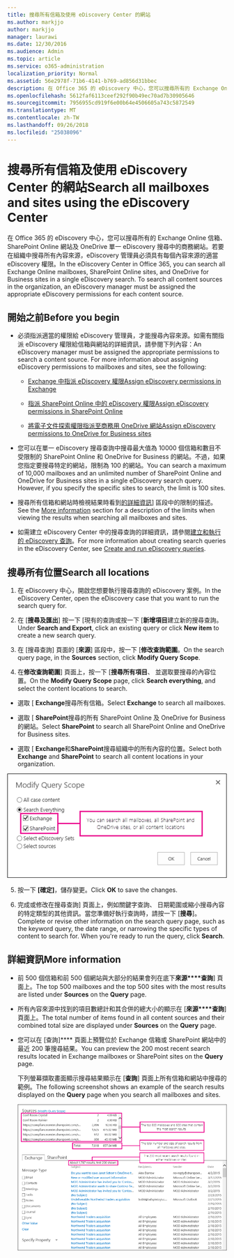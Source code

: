 ```yaml
---
title: 搜尋所有信箱及使用 eDiscovery Center 的網站
ms.author: markjjo
author: markjjo
manager: laurawi
ms.date: 12/30/2016
ms.audience: Admin
ms.topic: article
ms.service: o365-administration
localization_priority: Normal
ms.assetid: 56e2978f-71b6-4141-b769-ad856d31bbec
description: 在 Office 365 的 eDiscovery 中心，您可以搜尋所有的 Exchange Online 信箱、 SharePoint Online 網站及 OneDrive 單一 eDiscovery 搜尋中的商務網站。若要在組織中搜尋所有內容來源，eDiscovery 管理員必須具有每個內容來源的適當 eDiscovery 權限。
ms.openlocfilehash: 5612faf6113ceef292f90b49ec70ad7b30905646
ms.sourcegitcommit: 7956955cd919f6e00b64e4506605a743c5872549
ms.translationtype: MT
ms.contentlocale: zh-TW
ms.lasthandoff: 09/26/2018
ms.locfileid: "25038096"
---
```

# <a name="search-all-mailboxes-and-sites-using-the-ediscovery-center"></a><span data-ttu-id="38ed1-104">搜尋所有信箱及使用 eDiscovery Center 的網站</span><span class="sxs-lookup"><span data-stu-id="38ed1-104">Search all mailboxes and sites using the eDiscovery Center</span></span>

<span data-ttu-id="38ed1-p102">在 Office 365 的 eDiscovery 中心，您可以搜尋所有的 Exchange Online 信箱、 SharePoint Online 網站及 OneDrive 單一 eDiscovery 搜尋中的商務網站。若要在組織中搜尋所有內容來源，eDiscovery 管理員必須具有每個內容來源的適當 eDiscovery 權限。</span><span class="sxs-lookup"><span data-stu-id="38ed1-p102">In the eDiscovery Center in Office 365, you can search all Exchange Online mailboxes, SharePoint Online sites, and OneDrive for Business sites in a single eDiscovery search. To search all content sources in the organization, an eDiscovery manager must be assigned the appropriate eDiscovery permissions for each content source.</span></span> 
  
## <a name="before-you-begin"></a><span data-ttu-id="38ed1-107">開始之前</span><span class="sxs-lookup"><span data-stu-id="38ed1-107">Before you begin</span></span>

- <span data-ttu-id="38ed1-p103">必須指派適當的權限給 eDiscovery 管理員，才能搜尋內容來源。如需有關指派 eDiscovery 權限給信箱與網站的詳細資訊，請參閱下列內容：</span><span class="sxs-lookup"><span data-stu-id="38ed1-p103">An eDiscovery manager must be assigned the appropriate permissions to search a content source. For more information about assigning eDiscovery permissions to mailboxes and sites, see the following:</span></span> 
    
  - [<span data-ttu-id="38ed1-110">Exchange 中指派 eDiscovery 權限</span><span class="sxs-lookup"><span data-stu-id="38ed1-110">Assign eDiscovery permissions in Exchange</span></span>](https://go.microsoft.com/fwlink/p/?LinkId=526886)
    
  - [<span data-ttu-id="38ed1-111">指派 SharePoint Online 中的 eDiscovery 權限</span><span class="sxs-lookup"><span data-stu-id="38ed1-111">Assign eDiscovery permissions in SharePoint Online</span></span>](https://go.microsoft.com/fwlink/p/?LinkId=526885)
    
  - [<span data-ttu-id="38ed1-112">將電子文件探索權限指派至商務用 OneDrive 網站</span><span class="sxs-lookup"><span data-stu-id="38ed1-112">Assign eDiscovery permissions to OneDrive for Business sites</span></span>](assign-permissions-to-onedrive-for-business-sites.md)
    
- <span data-ttu-id="38ed1-p104">您可以在單一 eDiscovery 搜尋查詢中搜尋最大值為 10000 個信箱和數目不受限制的 SharePoint Online 和 OneDrive for Business 的網站。不過，如果您指定要搜尋特定的網站，限制為 100 的網站。</span><span class="sxs-lookup"><span data-stu-id="38ed1-p104">You can search a maximum of 10,000 mailboxes and an unlimited number of SharePoint Online and OneDrive for Business sites in a single eDiscovery search query. However, if you specify the specific sites to search, the limit is 100 sites.</span></span>
    
- <span data-ttu-id="38ed1-115">搜尋所有信箱和網站時檢視結果時看到[的詳細資訊](search-all-mailboxes-and-sites-with-ediscovery.md#moreinfo)] 區段中的限制的描述。</span><span class="sxs-lookup"><span data-stu-id="38ed1-115">See the [More information](search-all-mailboxes-and-sites-with-ediscovery.md#moreinfo) section for a description of the limits when viewing the results when searching all mailboxes and sites.</span></span> 
    
- <span data-ttu-id="38ed1-116">如需建立 eDiscovery Center 中的搜尋查詢的詳細資訊，請參閱[建立和執行的 eDiscovery 查詢](https://go.microsoft.com/fwlink/p/?LinkID=404032)。</span><span class="sxs-lookup"><span data-stu-id="38ed1-116">For more information about creating search queries in the eDiscovery Center, see [Create and run eDiscovery queries](https://go.microsoft.com/fwlink/p/?LinkID=404032).</span></span>
    
## <a name="search-all-locations"></a><span data-ttu-id="38ed1-117">搜尋所有位置</span><span class="sxs-lookup"><span data-stu-id="38ed1-117">Search all locations</span></span>

1. <span data-ttu-id="38ed1-118">在 eDiscovery 中心，開啟您想要執行搜尋查詢的 eDiscovery 案例。</span><span class="sxs-lookup"><span data-stu-id="38ed1-118">In the eDiscovery Center, open the eDiscovery case that you want to run the search query for.</span></span>
    
2. <span data-ttu-id="38ed1-119">在 [**搜尋及匯出**] 按一下 [現有的查詢或按一下 [**新增項目**建立新的搜尋查詢。</span><span class="sxs-lookup"><span data-stu-id="38ed1-119">Under **Search and Export**, click an existing query or click **New item** to create a new search query.</span></span> 
    
3. <span data-ttu-id="38ed1-120">在 [搜尋查詢] 頁面的 [**來源**] 區段中，按一下 [**修改查詢範圍**。</span><span class="sxs-lookup"><span data-stu-id="38ed1-120">On the search query page, in the **Sources** section, click **Modify Query Scope**.</span></span>
    
4. <span data-ttu-id="38ed1-121">在**修改查詢範圍**] 頁面上，按一下 [**搜尋所有項目**、 並選取要搜尋的內容位置。</span><span class="sxs-lookup"><span data-stu-id="38ed1-121">On the **Modify Query Scope** page, click **Search everything**, and select the content locations to search.</span></span>
    
  - <span data-ttu-id="38ed1-122">選取 [ **Exchange**搜尋所有信箱。</span><span class="sxs-lookup"><span data-stu-id="38ed1-122">Select **Exchange** to search all mailboxes.</span></span> 
    
  - <span data-ttu-id="38ed1-123">選取 [ **SharePoint**搜尋的所有 SharePoint Online 及 OneDrive for Business 的網站。</span><span class="sxs-lookup"><span data-stu-id="38ed1-123">Select **SharePoint** to search all SharePoint Online and OneDrive for Business sites.</span></span> 
    
  - <span data-ttu-id="38ed1-124">選取 [ **Exchange**和**SharePoint**搜尋組織中的所有內容的位置。</span><span class="sxs-lookup"><span data-stu-id="38ed1-124">Select both **Exchange** and **SharePoint** to search all content locations in your organization.</span></span> 
    
![搜尋所有信箱和站台](media/e1f919ab-5596-43bb-a3c9-626cd41067b3.gif)
  
5. <span data-ttu-id="38ed1-126">按一下 **[確定]**，儲存變更。</span><span class="sxs-lookup"><span data-stu-id="38ed1-126">Click **OK** to save the changes.</span></span> 
    
6. <span data-ttu-id="38ed1-p105">完成或修改在搜尋查詢] 頁面上，例如關鍵字查詢、 日期範圍或縮小搜尋內容的特定類型的其他資訊。當您準備好執行查詢時，請按一下 [**搜尋**]。</span><span class="sxs-lookup"><span data-stu-id="38ed1-p105">Complete or revise other information on the search query page, such as the keyword query, the date range, or narrowing the specific types of content to search for. When you're ready to run the query, click **Search**.</span></span> 
    
## <a name="more-information"></a><span data-ttu-id="38ed1-129">詳細資訊</span><span class="sxs-lookup"><span data-stu-id="38ed1-129">More information</span></span>
<span data-ttu-id="38ed1-130"><a name="moreinfo"> </a></span><span class="sxs-lookup"><span data-stu-id="38ed1-130"></span></span>

- <span data-ttu-id="38ed1-131">前 500 個信箱和前 500 個網站與大部分的結果會列在底下**來源\*\*\*\*查詢**] 頁面上。</span><span class="sxs-lookup"><span data-stu-id="38ed1-131">The top 500 mailboxes and the top 500 sites with the most results are listed under **Sources** on the **Query** page.</span></span> 
    
- <span data-ttu-id="38ed1-132">所有內容來源中找到的項目數總計和其合併的總大小的顯示在 [**來源\*\*\*\*查詢**] 頁面上。</span><span class="sxs-lookup"><span data-stu-id="38ed1-132">The total number of items found in all content sources and their combined total size are displayed under **Sources** on the **Query** page.</span></span> 
    
- <span data-ttu-id="38ed1-133">您可以在 [查詢]\*\*\*\* 頁面上預覽位於 Exchange 信箱或 SharePoint 網站中的最近 200 筆搜尋結果。</span><span class="sxs-lookup"><span data-stu-id="38ed1-133">You can preview the 200 most recent search results located in Exchange mailboxes or SharePoint sites on the **Query** page.</span></span> 
    
    <span data-ttu-id="38ed1-134">下列螢幕擷取畫面顯示搜尋結果顯示在 [**查詢**] 頁面上所有信箱和網站中搜尋的範例。</span><span class="sxs-lookup"><span data-stu-id="38ed1-134">The following screenshot shows an example of the search results displayed on the **Query** page when you search all mailboxes and sites.</span></span> 
    
    ![搜尋所有位置時之結果的螢幕擷取畫面](media/4bf430f6-41ab-4bf6-afa9-33c3f6fd8b16.gif)
  

